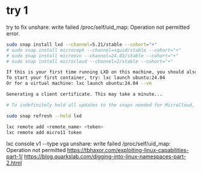 # try 1

try to fix unshare: write failed /proc/self/uid_map: Operation not permitted error.

```bash
sudo snap install lxd --channel=5.21/stable --cohort="+"
# sudo snap install microceph --channel=squid/stable --cohort="+"
# sudo snap install microovn --channel=24.03/stable --cohort="+"
# sudo snap install microcloud --channel=2/stable --cohort="+"

If this is your first time running LXD on this machine, you should also run: lxd init
To start your first container, try: lxc launch ubuntu:24.04
Or for a virtual machine: lxc launch ubuntu:24.04 --vm

Generating a client certificate. This may take a minute...

# To indefinitely hold all updates to the snaps needed for MicroCloud, run:

sudo snap refresh --hold lxd

lxc remote add <remote_name> <token>
lxc remote add micro11 token
```

lxc console v1 --type vga
unshare: write failed /proc/self/uid_map: Operation not permitted
<https://tbhaxor.com/exploiting-linux-capabilities-part-1/>
<https://blog.quarkslab.com/digging-into-linux-namespaces-part-2.html>
